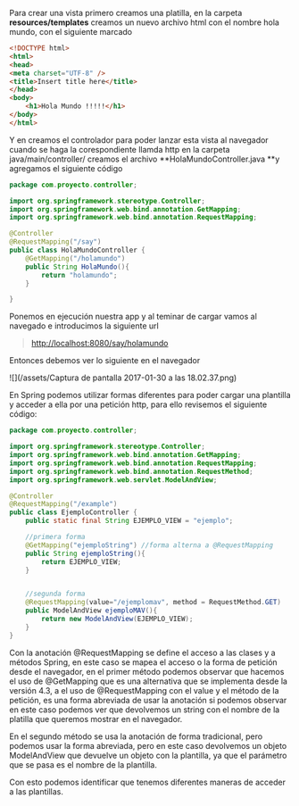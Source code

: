 Para crear una vista primero creamos una platilla, en la carpeta **resources/templates** creamos un nuevo archivo html con el nombre hola mundo, con el siguiente marcado

```html
<!DOCTYPE html>
<html>
<head>
<meta charset="UTF-8" />
<title>Insert title here</title>
</head>
<body>
    <h1>Hola Mundo !!!!!</h1>
</body>
</html>
```

Y en creamos el controlador para poder lanzar esta vista al navegador cuando se haga la corespondiente llamda http en la carpeta java/main/controller/ creamos el archivo **HolaMundoController.java **y agregamos el siguiente código

```java
package com.proyecto.controller;

import org.springframework.stereotype.Controller;
import org.springframework.web.bind.annotation.GetMapping;
import org.springframework.web.bind.annotation.RequestMapping;

@Controller
@RequestMapping("/say")
public class HolaMundoController {
    @GetMapping("/holamundo")
    public String HolaMundo(){
        return "holamundo";
    }

}
```

Ponemos en ejecución nuestra app y al teminar de cargar vamos al navegado e introducimos la siguiente url

> [http://localhost:8080/say/holamundo](http://localhost:8080/say/holamundo)

Entonces debemos ver lo siguiente en el navegador

![](/assets/Captura de pantalla 2017-01-30 a las 18.02.37.png)

En Spring podemos utilizar formas diferentes para poder cargar una plantilla y acceder a ella por una petición http, para ello revisemos el siguiente código:

```java
package com.proyecto.controller;

import org.springframework.stereotype.Controller;
import org.springframework.web.bind.annotation.GetMapping;
import org.springframework.web.bind.annotation.RequestMapping;
import org.springframework.web.bind.annotation.RequestMethod;
import org.springframework.web.servlet.ModelAndView;

@Controller
@RequestMapping("/example")
public class EjemploController {
    public static final String EJEMPLO_VIEW = "ejemplo";

    //primera forma
    @GetMapping("ejemploString") //forma alterna a @RequestMapping
    public String ejemploString(){
        return EJEMPLO_VIEW;
    }


    //segunda forma
    @RequestMapping(value="/ejemplomav", method = RequestMethod.GET)
    public ModelAndView ejemploMAV(){
        return new ModelAndView(EJEMPLO_VIEW);
    }
}
```

Con la anotación @RequestMapping se define el acceso a las clases y a métodos Spring, en este caso se mapea el acceso o la forma de petición desde el navegador, en el primer método podemos observar que hacemos el uso de @GetMapping que es una alternativa que se implementa desde la versión 4.3, a el uso de @RequestMapping con el value y el método de la petición, es una forma abreviada de usar la anotación si podemos observar en este caso podemos ver que devolvemos un string con el nombre de la platilla que queremos mostrar en el navegador.

En el segundo método se usa la anotación de forma tradicional, pero podemos usar la forma abreviada, pero en este caso devolvemos un objeto ModelAndView que devuelve un objeto con la plantilla, ya que el parámetro que se pasa es el nombre de la plantilla.

Con esto podemos identificar que tenemos diferentes maneras de acceder a las plantillas.

### 



